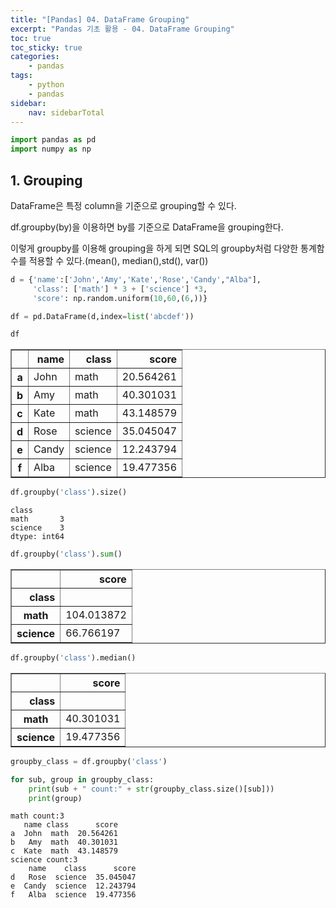 ```yaml
---
title: "[Pandas] 04. DataFrame Grouping"
excerpt: "Pandas 기초 활용 - 04. DataFrame Grouping"
toc: true
toc_sticky: true
categories:
    - pandas
tags:
    - python
    - pandas
sidebar:
    nav: sidebarTotal
---
```


```python
import pandas as pd
import numpy as np
```

## 1. Grouping

DataFrame은 특정 column을 기준으로 grouping할 수 있다.

df.groupby(by)을 이용하면 by를 기준으로 DataFrame을 grouping한다.

이렇게 groupby를 이용해 grouping을 하게 되면 SQL의 groupby처럼 다양한 통계함수를 적용할 수 있다.(mean(), median(),std(), var())

```python
d = {'name':['John','Amy','Kate','Rose','Candy',"Alba"],
     'class': ['math'] * 3 + ['science'] *3,
     'score': np.random.uniform(10,60,(6,))}

df = pd.DataFrame(d,index=list('abcdef'))

df
```

<div>
<style scoped>
    .dataframe tbody tr th:only-of-type {
        vertical-align: middle;
    }

    .dataframe tbody tr th {
        vertical-align: top;
    }

    .dataframe thead th {
        text-align: right;
    }

</style>
<table border="1" class="dataframe">
  <thead>
    <tr style="text-align: right;">
      <th></th>
      <th>name</th>
      <th>class</th>
      <th>score</th>
    </tr>
  </thead>
  <tbody>
    <tr>
      <th>a</th>
      <td>John</td>
      <td>math</td>
      <td>20.564261</td>
    </tr>
    <tr>
      <th>b</th>
      <td>Amy</td>
      <td>math</td>
      <td>40.301031</td>
    </tr>
    <tr>
      <th>c</th>
      <td>Kate</td>
      <td>math</td>
      <td>43.148579</td>
    </tr>
    <tr>
      <th>d</th>
      <td>Rose</td>
      <td>science</td>
      <td>35.045047</td>
    </tr>
    <tr>
      <th>e</th>
      <td>Candy</td>
      <td>science</td>
      <td>12.243794</td>
    </tr>
    <tr>
      <th>f</th>
      <td>Alba</td>
      <td>science</td>
      <td>19.477356</td>
    </tr>
  </tbody>
</table>
</div>

```python
df.groupby('class').size()
```

    class
    math       3
    science    3
    dtype: int64

```python
df.groupby('class').sum()
```

<div>
<style scoped>
    .dataframe tbody tr th:only-of-type {
        vertical-align: middle;
    }

    .dataframe tbody tr th {
        vertical-align: top;
    }

    .dataframe thead th {
        text-align: right;
    }

</style>
<table border="1" class="dataframe">
  <thead>
    <tr style="text-align: right;">
      <th></th>
      <th>score</th>
    </tr>
    <tr>
      <th>class</th>
      <th></th>
    </tr>
  </thead>
  <tbody>
    <tr>
      <th>math</th>
      <td>104.013872</td>
    </tr>
    <tr>
      <th>science</th>
      <td>66.766197</td>
    </tr>
  </tbody>
</table>
</div>

```python
df.groupby('class').median()
```

<div>
<style scoped>
    .dataframe tbody tr th:only-of-type {
        vertical-align: middle;
    }

    .dataframe tbody tr th {
        vertical-align: top;
    }

    .dataframe thead th {
        text-align: right;
    }

</style>
<table border="1" class="dataframe">
  <thead>
    <tr style="text-align: right;">
      <th></th>
      <th>score</th>
    </tr>
    <tr>
      <th>class</th>
      <th></th>
    </tr>
  </thead>
  <tbody>
    <tr>
      <th>math</th>
      <td>40.301031</td>
    </tr>
    <tr>
      <th>science</th>
      <td>19.477356</td>
    </tr>
  </tbody>
</table>
</div>

```python
groupby_class = df.groupby('class')

for sub, group in groupby_class:
    print(sub + " count:" + str(groupby_class.size()[sub]))
    print(group)
```

    math count:3
       name class      score
    a  John  math  20.564261
    b   Amy  math  40.301031
    c  Kate  math  43.148579
    science count:3
        name    class      score
    d   Rose  science  35.045047
    e  Candy  science  12.243794
    f   Alba  science  19.477356
